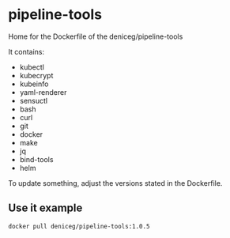 # pipeline-tools

Home for the Dockerfile of the deniceg/pipeline-tools

It contains:
* kubectl
* kubecrypt
* kubeinfo
* yaml-renderer
* sensuctl
* bash
* curl
* git
* docker
* make
* jq
* bind-tools
* helm

To update something, adjust the versions stated in the Dockerfile.

## Use it example
```
docker pull deniceg/pipeline-tools:1.0.5
```

